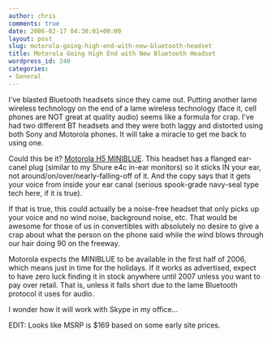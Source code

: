 ```yaml
---
author: chris
comments: true
date: 2006-02-17 04:30:01+00:00
layout: post
slug: motorola-going-high-end-with-new-bluetooth-headset
title: Motorola Going High End with New Bluetooth Headset
wordpress_id: 240
categories:
- General
---
```


I've blasted Bluetooth headsets since they came out. Putting another lame wireless technology on the end of a lame wireless technology (face it, cell phones are NOT great at quality audio) seems like a formula for crap. I've had two different BT headsets and they were both laggy and distorted using both Sony and Motorola phones. It will take a miracle to get me back to using one.

Could this be it? [Motorola H5 MINIBLUE](http://www.motorola.com/motoinfo/product/details/0,,133,00.html). This headset has a flanged ear-canel plug (similar to my Shure e4c in-ear monitors) so it sticks IN your ear, not around/on/over/nearly-falling-off of it. And the copy says that it gets your voice from inside your ear canal (serious spook-grade navy-seal type tech here, if it is true).

If that is true, this could actually be a noise-free headset that only picks up your voice and no wind noise, background noise, etc. That would be awesome for those of us in convertibles with absolutely no desire to give a crap about what the person on the phone said while the wind blows through our hair doing 90 on the freeway.

Motorola expects the MINIBLUE to be available in the first half of 2006, which means just in time for the holidays. If it works as advertised, expect to have zero luck finding it in stock anywhere until 2007 unless you want to pay over retail. That is, unless it falls short due to the lame Bluetooth protocol it uses for audio.

I wonder how it will work with Skype in my office...

EDIT: Looks like MSRP is $169 based on some early site prices.
